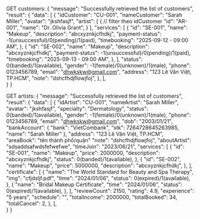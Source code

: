 GET customers:
{
	"message": "Successfully retrieved the list of customers",
	"result": {
		"data": [
			{
				"idCustomer": "CU-001",
				"nameCustomer": "Sarah Miller",
				"avatar": "jkshfasjf",
				"artist": [
					{
						// filter theo idCustomer
						"id": "AR-001",
						"name": "Dr. Olivia Grant",
					}
				],
				"services": [
					{
						"id": "SE-001",
						"name": "Makeup",
						"description": "abcxyznkjcfhdkj",
						"payment-status": -1(unsuccessful)/0(pending)/1(paid),
						"timebooking": "2025-09-12 - 09:00 AM",
					},
										{
						"id": "SE-002",
						"name": "Makeup",
						"description": "abcxyznkjcfhdkj",
						"payment-status": -1(unsuccessful)/0(pending)/1(paid),
						"timebooking": "2025-09-13 - 09:00 AM",
					},
				],
				"status": 0(banded)/1(available),
				"gender": -1(female)/0(unknown)/1(male),
				"phone": 0123456789,
				"email": "dhwkskw@gmail.com",
				"address": "123 Lê Văn Việt, TP.HCM",
				"note": "dshcfhdjflowjfoj",
			},
		],		
	}
}

GET artists: 
{
	"message": "Successfully retrieved the list of customers",
	"result": {
		"data": [
			{
				"idArtist": "CU-001",
				"nameArtist": "Sarah Miller",
				"avatar": "jkshfasjf",
				"specialty": "Dermatology",
				"status": 0(banded)/1(available),
				"gender": -1(female)/0(unknown)/1(male),
				"phone": 0123456789,
				"email": "dhwkskw@gmail.com",
				"dob": "2003/01/21",
				"bankAccount": {
					"bank": "VietCombank",
					"stk": 7264728645263985,
					"name": "Sarah Miller"
				},
				"address": "123 Lê Văn Việt, TP.HCM",
				"areaBook": "tên thành phố/quận"
				"note": "dshcfhdjflowjfoj",
				"aboutArtist": "sdsaddsafwdsfefwefwe",
				"timeJoin": "2023/06/21",
				"services": [
					{
						"id": "SE-001",
						"name": "Makeup",
						"price": 2000000,
						"description": "abcxyznkjcfhdkj",
						"status": 0(banded)/1(available),
					},
										{
						"id": "SE-002",
						"name": "Makeup",
						"price": 5000000,
						"description": "abcxyznkjcfhdkj",
					},
				],
				"certificate": [
					{
						"name": "The World Standard for Beauty and Spa Therapy",
						"img": "cfjdsljf.pdf",
						"time": "2024/01/06",
						"status": 0(expired)/1(available),
					},
					{
						"name": "Bridal Makeup Certificate",
						"time": "2024/01/06",
						"status": 0(expired)/1(available),
					},
				],
				"reviewCount": 2150,
				"rating": 4.9,
				"experience": "5 years",
				"schedule": "",
				"totalIncome": 2000000,
				"totalBooked": 34,
				"totalCancel": 2,
			},
		],		
	}
}